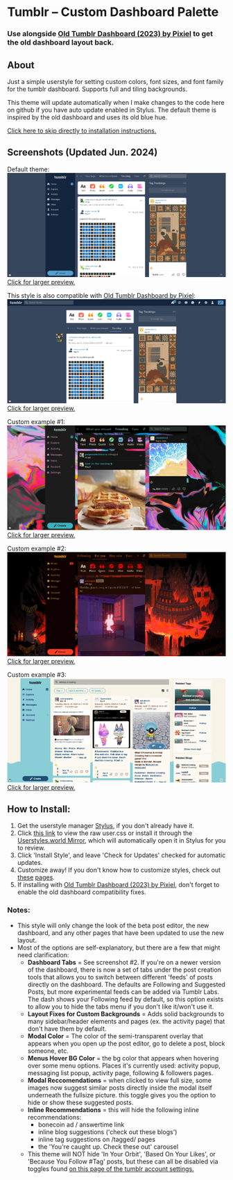 # Tumblr – Custom Dashboard Palette

### **Use alongside [Old Tumblr Dashboard (2023) by Pixiel](https://userstyles.world/style/11286/old-tumblr-dashboard-2023) to get the old dashboard layout back.**

## About
Just a simple userstyle for setting custom colors, font sizes, and font family for the tumblr dashboard. Supports full and tiling backgrounds.

This theme will update automatically when I make changes to the code here on github if you have auto update enabled in Stylus. The default theme is inspired by the old dashboard and uses its old blue hue.

[Click here to skip directly to installation instructions.](#how-to-install)

## Screenshots (Updated Jun. 2024)

Default theme:
[![Screenshot of default theme.](https://raw.githubusercontent.com/paw/tumblr-custom-palette-userstyle/main/images/tumblr_default.png)\
Click for larger preview.](https://raw.githubusercontent.com/paw/tumblr-custom-palette-userstyle/main/images/tumblr_default.png)

This style is also compatible with [Old Tumblr Dashboard by Pixiel](https://userstyles.world/style/11286/old-tumblr-dashboard-2023):
[![Screenshot of default theme plus Old Tumblr Dashboard by Pixiel.](https://raw.githubusercontent.com/paw/tumblr-custom-palette-userstyle/main/images/tumblr_default_old.png)\
Click for larger preview.](https://raw.githubusercontent.com/paw/tumblr-custom-palette-userstyle/main/images/tumblr_default_old.png)

Custom example #1:
[![Screenshot of my personal theme.](https://raw.githubusercontent.com/paw/tumblr-custom-palette-userstyle/main/images/tumblr_custom_1.png)\
Click for larger preview.](https://raw.githubusercontent.com/paw/tumblr-custom-palette-userstyle/main/images/tumblr_custom_1.png)

Custom example #2:
[![Screenshot of a custom theme.](https://raw.githubusercontent.com/paw/tumblr-custom-palette-userstyle/main/images/tumblr_custom_2.png)\
Click for larger preview.](https://raw.githubusercontent.com/paw/tumblr-custom-palette-userstyle/main/images/tumblr_custom_2.png)

Custom example #3:
[![Screenshot of the tagged dragons page with a custom theme.](https://raw.githubusercontent.com/paw/tumblr-custom-palette-userstyle/main/images/tumblr_custom_3.png)\
Click for larger preview.](https://raw.githubusercontent.com/paw/tumblr-custom-palette-userstyle/main/images/tumblr_custom_3.png)

## How to Install:
1. Get the userstyle manager [Stylus](https://github.com/openstyles/stylus#readme), if you don't already have it.
2. Click [this link](https://github.com/paw/tumblr-custom-palette-userstyle/raw/main/tumblr-custom-dash-palette.user.css) to view the raw user.css or install it through the [Userstyles.world Mirror](https://userstyles.world/style/192/tumblr-custom-dashboard-palette), which will automatically open it in Stylus for you to review.
3. Click 'Install Style', and leave 'Check for Updates' checked for automatic updates.
4. Customize away! If you don't know how to customize styles, check out [these](https://github.com/openstyles/stylus/wiki/Usercss#how-do-i-customize-usercss) [pages](https://github.com/openstyles/stylus/wiki/Popup#interface).
5. If installing with [Old Tumblr Dashboard (2023) by Pixiel](https://userstyles.world/style/11286/old-tumblr-dashboard-2023), don't forget to enable the old dashboard compatibility fixes.

### Notes:
* This style will only change the look of the beta post editor, the new dashboard, and any other pages that have been updated to use the new layout.
* Most of the options are self-explanatory, but there are a few that might need clarification:
  * **Dashboard Tabs** = See screenshot #2. If you're on a newer version of the dashboard, there is now a set of tabs under the post creation tools that allows you to switch between different 'feeds' of posts directly on the dashboard. The defaults are Following and Suggested Posts, but more experimental feeds can be added via Tumblr Labs. The dash shows your Following feed by default, so this option exists to allow you to hide the tabs menu if you don't like it/won't use it.
  * **Layout Fixes for Custom Backgrounds** = Adds solid backgrounds to many sidebar/header elements and pages (ex. the activity page) that don't have them by default.
  * **Modal Color** = The color of the semi-transparent overlay that appears when you open up the post editor, go to delete a post, block someone, etc.
  * **Menus Hover BG Color** = the bg color that appears when hovering over some menu options. Places it's currently used: activity popup, messaging list popup, activity page, following & followers pages.
  * **Modal Reccomendations** = when clicked to view full size, some images now suggest similar posts directly inside the modal itself underneath the fullsize picture. this toggle gives you the option to hide or show these suggested posts.
  * **Inline Recommendations** = this will hide the following inline recommendations:
      * bonecoin ad / answertime link
      * inline blog suggestions ('check out these blogs')
      * inline tag suggestions on /tagged/ pages
      * the 'You're caught up. Check these out' carousel
  * This theme will NOT hide 'In Your Orbit', 'Based On Your Likes', or 'Because You Follow #Tag' posts, but these can all be disabled via toggles found [on this page of the tumblr account settings.](https://www.tumblr.com/settings/dashboard)
